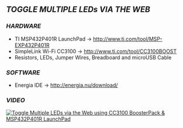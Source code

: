 ## **_TOGGLE MULTIPLE LEDs VIA THE WEB_**

### **_HARDWARE_**
- TI MSP432P401R LaunchPad -> http://www.ti.com/tool/MSP-EXP432P401R
- SimpleLink Wi-Fi CC3100 -> http://www.ti.com/tool/CC3100BOOST
- Resistors, LEDs, Jumper Wires, Breadboard and microUSB Cable

### **_SOFTWARE_**
- Energia IDE -> http://energia.nu/download/

### **_VIDEO_**

[![Toggle Multiple LEDs via the Web using CC3100 BoosterPack & MSP432P401R LaunchPad](http://img.youtube.com/vi/xgQ_5CAg_Bg/0.jpg)](https://www.youtube.com/watch?v=xgQ_5CAg_Bg "Toggle Multiple LEDs via the Web using CC3100 BoosterPack & MSP432P401R LaunchPad")
